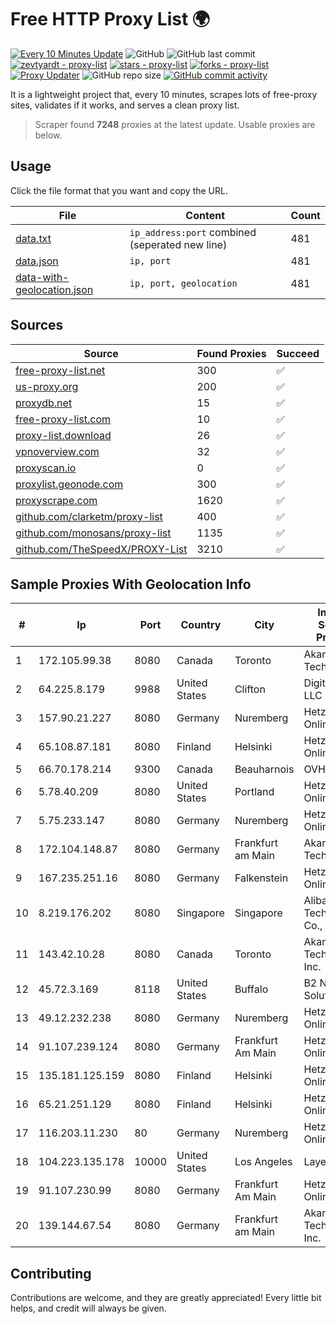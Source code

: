 
# Free HTTP Proxy List 🌍

[![Every 10 Minutes Update](https://github.com/mertguvencli/http-proxy-list/actions/workflows/main.yml/badge.svg?branch=main)](https://github.com/mertguvencli/http-proxy-list/actions/workflows/main.yml)
![GitHub](https://img.shields.io/github/license/mertguvencli/http-proxy-list)
![GitHub last commit](https://img.shields.io/github/last-commit/mertguvencli/http-proxy-list)
[![zevtyardt - proxy-list](https://img.shields.io/static/v1?label=zevtyardt&message=proxy-list&color=blue&logo=github)](https://github.com/zevtyardt/proxy-list "Go to GitHub repo")
[![stars - proxy-list](https://img.shields.io/github/stars/zevtyardt/proxy-list?style=social)](https://github.com/zevtyardt/proxy-list)
[![forks - proxy-list](https://img.shields.io/github/forks/zevtyardt/proxy-list?style=social)](https://github.com/zevtyardt/proxy-list)
[![Proxy Updater](https://github.com/zevtyardt/proxy-list/workflows/Proxy%20Updater/badge.svg)](https://github.com/zevtyardt/proxy-list/actions?query=workflow:"Proxy+Updater")
![GitHub repo size](https://img.shields.io/github/repo-size/zevtyardt/proxy-list)
[![GitHub commit activity](https://img.shields.io/github/commit-activity/m/zevtyardt/proxy-list?logo=commits)](https://github.com/zevtyardt/proxy-list/commits/main)

It is a lightweight project that, every 10 minutes, scrapes lots of free-proxy sites, validates if it works, and serves a clean proxy list.

> Scraper found **7248** proxies at the latest update. Usable proxies are below.

## Usage

Click the file format that you want and copy the URL.

|File|Content|Count|
|----|-------|-----|
|[data.txt](https://raw.githubusercontent.com/mertguvencli/http-proxy-list/main/proxy-list/data.txt)|`ip_address:port` combined (seperated new line)|481|
|[data.json](https://raw.githubusercontent.com/mertguvencli/http-proxy-list/main/proxy-list/data.json)|`ip, port`|481|
|[data-with-geolocation.json](https://raw.githubusercontent.com/mertguvencli/http-proxy-list/main/proxy-list/data-with-geolocation.json)|`ip, port, geolocation`|481|

## Sources

|Source|Found Proxies|Succeed|
|------|-------------|-------|
|[free-proxy-list.net](https://free-proxy-list.net)|300|✅|
|[us-proxy.org](https://www.us-proxy.org)|200|✅|
|[proxydb.net](http://proxydb.net)|15|✅|
|[free-proxy-list.com](https://free-proxy-list.com/?page=&port=&type%5B%5D=http&type%5B%5D=https&up_time=0&search=Search)|10|✅|
|[proxy-list.download](https://www.proxy-list.download/HTTP)|26|✅|
|[vpnoverview.com](https://vpnoverview.com/privacy/anonymous-browsing/free-proxy-servers)|32|✅|
|[proxyscan.io](https://www.proxyscan.io)|0|✅|
|[proxylist.geonode.com](https://proxylist.geonode.com/api/proxy-list?limit=300&page=1&sort_by=lastChecked&sort_type=desc&protocols=http,https)|300|✅|
|[proxyscrape.com](https://api.proxyscrape.com/v2/?request=displayproxies&protocol=http&timeout=10000&country=all&ssl=all&anonymity=all)|1620|✅|
|[github.com/clarketm/proxy-list](https://raw.githubusercontent.com/clarketm/proxy-list/master/proxy-list-raw.txt)|400|✅|
|[github.com/monosans/proxy-list](https://raw.githubusercontent.com/monosans/proxy-list/main/proxies/http.txt)|1135|✅|
|[github.com/TheSpeedX/PROXY-List](https://raw.githubusercontent.com/TheSpeedX/PROXY-List/master/http.txt)|3210|✅|


## Sample Proxies With Geolocation Info

|#|Ip|Port|Country|City|Internet Service Provider|
|-|--|----|-------|----|-------------------------|
|1|172.105.99.38|8080|Canada|Toronto|Akamai Technologies|
|2|64.225.8.179|9988|United States|Clifton|DigitalOcean, LLC|
|3|157.90.21.227|8080|Germany|Nuremberg|Hetzner Online GmbH|
|4|65.108.87.181|8080|Finland|Helsinki|Hetzner Online GmbH|
|5|66.70.178.214|9300|Canada|Beauharnois|OVH SAS|
|6|5.78.40.209|8080|United States|Portland|Hetzner Online GmbH|
|7|5.75.233.147|8080|Germany|Nuremberg|Hetzner Online GmbH|
|8|172.104.148.87|8080|Germany|Frankfurt am Main|Akamai Technologies|
|9|167.235.251.16|8080|Germany|Falkenstein|Hetzner Online GmbH|
|10|8.219.176.202|8080|Singapore|Singapore|Alibaba (US) Technology Co., Ltd.|
|11|143.42.10.28|8080|Canada|Toronto|Akamai Technologies, Inc.|
|12|45.72.3.169|8118|United States|Buffalo|B2 Net Solutions Inc.|
|13|49.12.232.238|8080|Germany|Nuremberg|Hetzner Online GmbH|
|14|91.107.239.124|8080|Germany|Frankfurt Am Main|Hetzner Online AG|
|15|135.181.125.159|8080|Finland|Helsinki|Hetzner Online GmbH|
|16|65.21.251.129|8080|Finland|Helsinki|Hetzner Online GmbH|
|17|116.203.11.230|80|Germany|Nuremberg|Hetzner Online GmbH|
|18|104.223.135.178|10000|United States|Los Angeles|LayerHost|
|19|91.107.230.99|8080|Germany|Frankfurt Am Main|Hetzner Online AG|
|20|139.144.67.54|8080|Germany|Frankfurt am Main|Akamai Technologies, Inc.|



## Contributing

Contributions are welcome, and they are greatly appreciated! Every
little bit helps, and credit will always be given.

